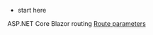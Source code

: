 *  start here

ASP.NET Core Blazor routing
[Route parameters](https://docs.microsoft.com/zh-tw/aspnet/core/blazor/fundamentals/routing?view=aspnetcore-3.1#route-parameters)
